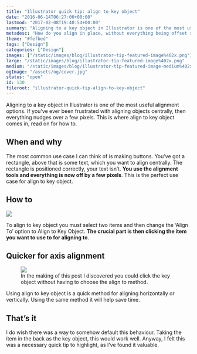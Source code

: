 ```yaml
---
title: "Illustrator quick tip: align to key object"
date: "2016-06-14T06:27:00+00:00"
lastmod: "2017-02-08T19:40:54+00:00"
summary: "Aligning to a key object in Illustrator is one of the most useful alignment options. If you’ve ever been frustrated with aligning objects centrally, then everything nudges over a few pixels. This is where align to key object comes in, read on for how to."
metadesc: "How do you align in place, without everything being offset some pixel amount. Illustrator's align to key object solves this."
theme: "#fefbed"
tags: ["Design"]
categories: ["Design"]
images: ["/static/images/blog/illustrator-tip-featured-image%402x.png"]
large: "/static/images/blog/illustrator-tip-featured-image%402x.png"
medium: "/static/images/blog/illustrator-tip-featured-image-medium%402x.png"
ogImage: "/assets/og/cover.jpg"
status: "open"
id: 130
fileroot: "illustrator-quick-tip-align-to-key-object"
---
```


Aligning to a key object in Illustrator is one of the most useful alignment options. If you’ve ever been frustrated with aligning objects centrally, then everything nudges over a few pixels. This is where align to key object comes in, read on for how to.

## When and why
The most common use case I can think of is making buttons. You’ve got a rectangle, above that is some text, which you want to align centrally. The rectangle is positioned correctly, your text isn’t. **You use the alignment tools and everything is now off by a few pixels**. This is the perfect use case for align to key object.

## How to
<Image src="/static/images/blog/align-button.gif" width={738} height={492} />

To align to key object you must select two items and then change the ‘Align To’ option to Align to Key Object. **The crucial part is then clicking the item you want to use to for aligning to**.

## Quicker for axis alignment

<figure><Image src="/static/images/blog/align-axis.gif" width={738} height={492} /><figcaption>In the making of this post I discovered you could click the key object without having to choose the align to method.</figcaption></figure>

Using align to key object is a quick method for aligning horizontally or vertically. Using the same method it will help save time.

## That’s it
I do wish there was a way to somehow default this behaviour. Taking the item in the back as the key object, this would work well. Anyway, I felt this was a necessary quick tip to highlight, as I’ve found it valuable.